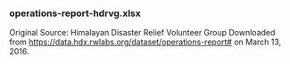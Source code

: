 ### operations-report-hdrvg.xlsx

Original Source: Himalayan Disaster Relief Volunteer Group
Downloaded from https://data.hdx.rwlabs.org/dataset/operations-report# on March 13, 2016.